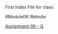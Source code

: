 First Index File for class


#Module06 Website

[Assignment 06 - Q]("https://github.com/makoslayer13/Intro_Prog_Mod_6/blob/main/Assignment_06.py")
